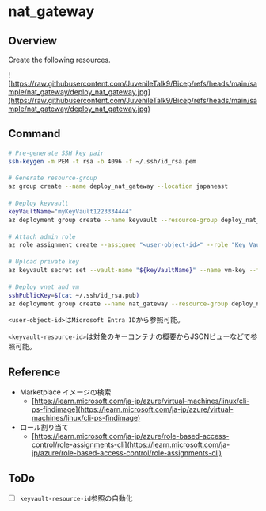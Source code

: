 # nat_gateway

## Overview

Create the following resources.

![https://raw.githubusercontent.com/JuvenileTalk9/Bicep/refs/heads/main/sample/nat_gateway/deploy_nat_gateway.jpg](https://raw.githubusercontent.com/JuvenileTalk9/Bicep/refs/heads/main/sample/nat_gateway/deploy_nat_gateway.jpg)

## Command

```bash
# Pre-generate SSH key pair
ssh-keygen -m PEM -t rsa -b 4096 -f ~/.ssh/id_rsa.pem

# Generate resource-group
az group create --name deploy_nat_gateway --location japaneast

# Deploy keyvault
keyVaultName="myKeyVault1223334444"
az deployment group create --name keyvault --resource-group deploy_nat_gateway --template-file keyvault.bicep --parameters keyVaultName="${keyVaultName}"

# Attach admin role
az role assignment create --assignee "<user-object-id>" --role "Key Vault Administrator" --scope "<keyvault-resource-id>"

# Upload private key
az keyvault secret set --vault-name "${keyVaultName}" --name vm-key --file ~/.ssh/id_rsa.pem

# Deploy vnet and vm
sshPublicKey=$(cat ~/.ssh/id_rsa.pub)
az deployment group create --name nat_gateway --resource-group deploy_nat_gateway --template-file nat_gateway.bicep --parameters sshPublicKey="${sshPublicKey}"
```

`<user-object-id>`は`Microsoft Entra ID`から参照可能。

`<keyvault-resource-id>`は対象のキーコンテナの概要からJSONビューなどで参照可能。

## Reference

- Marketplace イメージの検索
    - [https://learn.microsoft.com/ja-jp/azure/virtual-machines/linux/cli-ps-findimage](https://learn.microsoft.com/ja-jp/azure/virtual-machines/linux/cli-ps-findimage)
- ロール割り当て
    - [https://learn.microsoft.com/ja-jp/azure/role-based-access-control/role-assignments-cli](https://learn.microsoft.com/ja-jp/azure/role-based-access-control/role-assignments-cli)

## ToDo

- [ ] `keyvault-resource-id`参照の自動化
